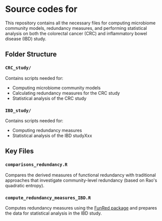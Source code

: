 # Source codes for 

This repository contains all the necessary files for computing microbiome community models, redundancy measures, and performing statistical analysis on both the  colorectal cancer 
(CRC) and inflammatory bowel disease (IBD) study. 

## Folder Structure

### `CRC_study/`
Contains scripts needed for:

- Computing microbiome community models
- Calculating redundancy measures for the CRC study
- Statistical analysis of the CRC study

### `IBD_study/`
Contains scripts needed for:
- Computing redundancy measures
- Statistical analysis of the IBD studyXxx

## Key Files

### `comparisons_redundancy.R`
Compares the derived measures of functional redundancy with traditional approaches that investigate community-level redundancy (based on Rao's quadratic entropy).

### `compute_redundancy_measures_IBD.R`
Computes redundancy measures using the [FunRed package](https://github.com/SysPsyHertel/FunRed) and prepares the data for statistical analysis in the IBD study.
